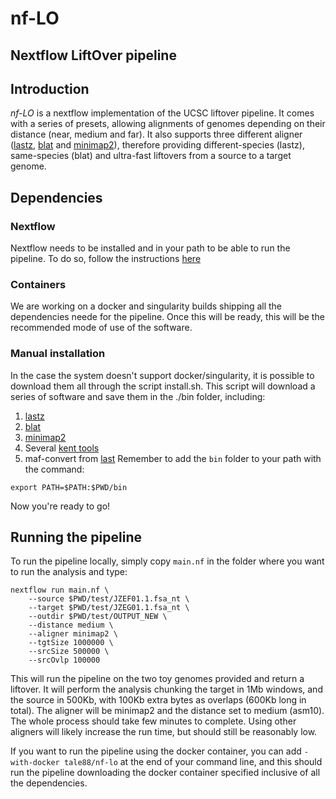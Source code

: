 # nf-LO
## Nextflow LiftOver pipeline

## Introduction
*nf-LO* is a nextflow implementation of the UCSC liftover pipeline. It comes with a series of presets, allowing alignments of genomes depending on their distance (near, medium and far). It also supports three different aligner ([lastz](https://github.com/UCSantaCruzComputationalGenomicsLab/lastz), [blat](https://hgdownload.soe.ucsc.edu/admin/exe/linux.x86_64/blat/) and [minimap2](https://github.com/lh3/minimap2)), therefore providing different-species (lastz), same-species (blat) and ultra-fast liftovers from a source to a target genome.  

## Dependencies
### Nextflow
Nextflow needs to be installed and in your path to be able to run the pipeline. 
To do so, follow the instructions [here](https://www.nextflow.io/)

### Containers
We are working on a docker and singularity builds shipping all the dependencies neede for the pipeline. 
Once this will be ready, this will be the recommended mode of use of the software.

### Manual installation
In the case the system doesn't support docker/singularity, it is possible to download them all through the script install.sh.
This script will download a series of software and save them in the ./bin folder, including:
 1. [lastz](https://github.com/UCSantaCruzComputationalGenomicsLab/lastz)
 2. [blat](https://hgdownload.soe.ucsc.edu/admin/exe/linux.x86_64/blat/)
 3. [minimap2](https://github.com/lh3/minimap2)
 4. Several [kent tools](https://hgdownload.soe.ucsc.edu/admin/exe/linux.x86_64/)
 5. maf-convert from [last](http://last.cbrc.jp/)
Remember to add the ```bin``` folder to your path with the command:
```
export PATH=$PATH:$PWD/bin
```

Now you're ready to go!


## Running the pipeline
To run the pipeline locally, simply copy ```main.nf``` in the folder where you want to run the analysis and type:
```
nextflow run main.nf \
    --source $PWD/test/JZEF01.1.fsa_nt \
    --target $PWD/test/JZEG01.1.fsa_nt \
    --outdir $PWD/test/OUTPUT_NEW \
    --distance medium \
    --aligner minimap2 \
    --tgtSize 1000000 \
    --srcSize 500000 \
    --srcOvlp 100000 
```
This will run the pipeline on the two toy genomes provided and return a liftover. It will perform the analysis chunking the target in 1Mb windows, and the source in 500Kb, with 100Kb extra bytes as overlaps (600Kb long in total). The aligner will be minimap2 and the distance set to medium (asm10). The whole process should take few minutes to complete. Using other aligners will likely increase the run time, but should still be reasonably low.

If you want to run the pipeline using the docker container, you can add ```-with-docker tale88/nf-lo``` at the end of your command line, and this should run the pipeline downloading the docker container specified inclusive of all the dependencies.

